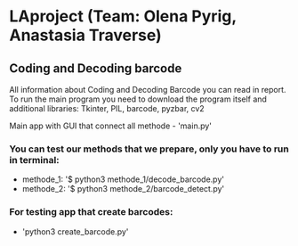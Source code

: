 # LAproject (Team: Olena Pyrig, Anastasia Traverse)

## Coding and Decoding barcode
All information about Coding and Decoding Barcode you can read in report.
To run the main program you need to download the program itself and additional libraries: Tkinter, PIL, barcode, pyzbar, cv2

Main app with GUI that connect all methode - 'main.py'

### You can test our methods that we prepare, only you have to run in terminal:
  - methode_1: 
  '$ python3 methode_1/decode_barcode.py'
  - methode_2: 
  '$ python3 methode_2/barcode_detect.py'
  
### For testing app that create barcodes:
  - 'python3 create_barcode.py'
 
  
  

